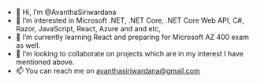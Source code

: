 - 👋 Hi, I’m @AvanthaSiriwardana
- 👀 I’m interested in Microsoft .NET, .NET Core, .NET Core Web API, C#, Razor, JavaScript, React, Azure and and etc,
- 🌱 I’m currently learning React and preparing for Microsoft AZ 400 exam as well.
- 💞️ I’m looking to collaborate on projects which are in my interest I have mentioned above.
- 📫 You can reach me on avanthasiriwardana@gmail.com

<!---
AvanthaSiriwardana/AvanthaSiriwardana is a ✨ special ✨ repository because its `README.md` (this file) appears on your GitHub profile.
You can click the Preview link to take a look at your changes.
--->
